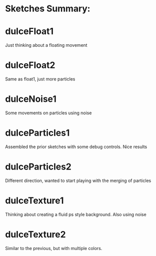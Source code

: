 # Sketches Summary:

# dulceFloat1

Just thinking about a floating movement

# dulceFloat2

Same as float1, just more particles

# dulceNoise1

Some movements on particles using noise

# dulceParticles1

Assembled the prior sketches with some debug controls. Nice results

# dulceParticles2

Different direction, wanted to start playing with the merging of particles

# dulceTexture1

Thinking about creating a fluid ps style background. Also using noise

# dulceTexture2

Similar to the previous, but with multiple colors.
